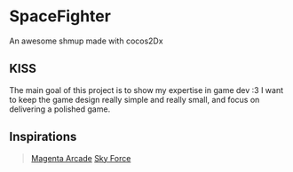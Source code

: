 # SpaceFighter
An awesome shmup made with cocos2Dx

## KISS
The main goal of this project is to show my expertise in game dev :3
I want to keep the game design really simple and really small, and focus
on delivering a polished game.

## Inspirations
> [Magenta Arcade](https://itunes.apple.com/fr/app/magenta-arcade/id970612385?mt=8)
> [Sky Force](https://itunes.apple.com/fr/app/sky-force-2014/id717233547?mt=8)
